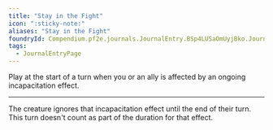 ```yaml
---
title: "Stay in the Fight"
icon: ":sticky-note:"
aliases: "Stay in the Fight"
foundryId: Compendium.pf2e.journals.JournalEntry.BSp4LUSaOmUyjBko.JournalEntryPage.QUhXVsUDujUTYz7F
tags:
  - JournalEntryPage
---
```

Play at the start of a turn when you or an ally is affected by an ongoing incapacitation effect.

* * *

The creature ignores that incapacitation effect until the end of their turn. This turn doesn't count as part of the duration for that effect.